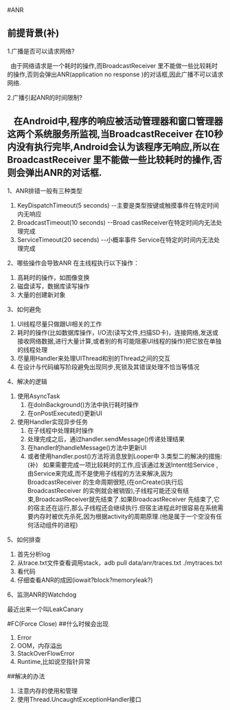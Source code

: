 #ANR


## 前提背景(补)
1.广播是否可以请求网络?

    由于网络请求是一个耗时的操作,而BroadcastReceiver 里不能做一些比较耗时的操作,否则会弹出ANR(application no response )的对话框,因此广播不可以请求网络.
     
2.广播引起ANR的时间限制? 

    在Android中,程序的响应被活动管理器和窗口管理器这两个系统服务所监视,当BroadcastReceiver 在10秒内没有执行完毕,Android会认为该程序无响应,所以在BroadcastReceiver 里不能做一些比较耗时的操作,否则会弹出ANR的对话框.
     
     
---

1、ANR排错一般有三种类型

1. KeyDispatchTimeout(5 seconds) --主要是类型按键或触摸事件在特定时间内无响应
2. BroadcastTimeout(10 seconds) --Broad	castReceiver在特定时间内无法处理完成
3. ServiceTimeout(20 secends) --小概率事件 Service在特定的时间内无法处理完成


2、哪些操作会导致ANR
在主线程执行以下操作：
1. 高耗时的操作，如图像变换
2. 磁盘读写，数据库读写操作
3. 大量的创建新对象


3、如何避免

1. UI线程尽量只做跟UI相关的工作
2. 耗时的操作(比如数据库操作，I/O流(读写文件,扫描SD卡)，连接网络,发送或接收网络数据,进行大量计算,或者别的有可能阻塞UI线程的操作)把它放在单独的线程处理
3. 尽量用Handler来处理UIThread和别的Thread之间的交互
4. 在设计与代码编写阶段避免出现同步,死锁及其错误处理不恰当等情况


4、解决的逻辑
1. 使用AsyncTask
	1. 在doInBackground()方法中执行耗时操作
	2. 在onPostExecuted()更新UI
2. 使用Handler实现异步任务
	1. 在子线程中处理耗时操作
	2. 处理完成之后，通过handler.sendMessage()传递处理结果
	3. 在handler的handleMessage()方法中更新UI
	4. 或者使用handler.post()方法将消息放到Looper中
3.类型二的解决的措施: (补)
   如果需要完成一项比较耗时的工作,应该通过发送Intent给Service ,由Service来完成,而不是使用子线程的方法来解决,因为BroadcastReceiver 的生命周期很短,(在onCreate()执行后BroadcastReceiver 的实例就会被销毁),子线程可能还没有结束,BroadcastReceiver就先结束了.如果BroadcastReceiver 先结束了,它的宿主还在运行,那么子线程还会继续执行.但宿主进程此时很容易在系统需要内存时被优先杀死,因为根据activity的周期原理.(他是属于一个空没有任何活动组件的进程)	
	

5、如何排查

1. 首先分析log
2. 从trace.txt文件查看调用stack，adb pull data/anr/traces.txt ./mytraces.txt
3. 看代码
4. 仔细查看ANR的成因(iowait?block?memoryleak?)

6、监测ANR的Watchdog

最近出来一个叫LeakCanary

#FC(Force Close)
##什么时候会出现
1. Error
2. OOM，内存溢出
3. StackOverFlowError
4. Runtime,比如说空指针异常

##解决的办法
1. 注意内存的使用和管理
2. 使用Thread.UncaughtExceptionHandler接口
